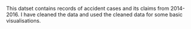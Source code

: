 This datset contains records of accident cases and its claims from 2014-2016.
I have cleaned the data and used the cleaned data for some basic visualisations.
